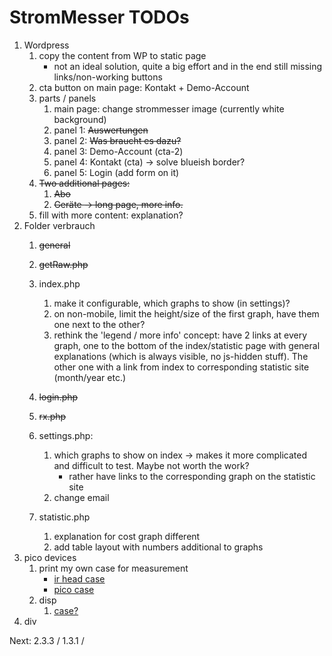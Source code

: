 # StromMesser TODOs

1. Wordpress
   1. copy the content from WP to static page
      * not an ideal solution, quite a big effort and in the end still missing links/non-working buttons
   1. cta button on main page: Kontakt + Demo-Account
   1. parts / panels
      1. main page: change strommesser image (currently white background)
      1. panel 1: ~~Auswertungen~~
      1. panel 2: ~~Was braucht es dazu?~~
      1. panel 3: Demo-Account (cta-2)
      1. panel 4: Kontakt (cta) -> solve blueish border?
      1. panel 5: Login (add form on it)
   1. ~~Two additional pages:~~
      1. ~~Abo~~
      1. ~~Geräte -> long page, more info.~~
   1. fill with more content: explanation?
2. Folder verbrauch
   1. ~~general~~
   2. ~~getRaw.php~~
   3. index.php
      1. make it configurable, which graphs to show (in settings)?
      1. on non-mobile, limit the height/size of the first graph, have them one next to the other?
      1. rethink the 'legend / more info' concept: 
         have 2 links at every graph, one to the bottom of the index/statistic page with general explanations (which is always visible, no js-hidden stuff). The other one with a link from index to corresponding statistic site (month/year etc.)

   4. ~~login.php~~
   5. ~~rx.php~~
   6. settings.php:
      1. which graphs to show on index -> makes it more complicated and difficult to test. Maybe not worth the work?
         * rather have links to the corresponding graph on the statistic site
      1. change email
   7. statistic.php
      1. explanation for cost graph different
      1. add table layout with numbers additional to graphs
3. pico devices
   1. print my own case for measurement
      * [ir head case][irHeadCase]
      * [pico case][picoCase]
   1. disp
      1. [case?][displayCase]
4. div



Next: 2.3.3 / 1.3.1 /


[displayCase]: https://www.thingiverse.com/thing:4767008
[irHeadCase]: https://www.thingiverse.com/thing:3378332
[picoCase]: [https://www.thingiverse.com/thing:4895274]
[micropython-ota]:[https://pypi.org/project/micropython-ota]
